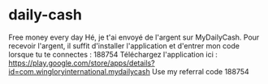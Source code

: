 # daily-cash
Free money every day
Hé, je t'ai envoyé de l'argent sur MyDailyCash. Pour recevoir l'argent, il suffit d'installer l'application et d'entrer mon code lorsque tu te connectes : 188754 Téléchargez l'application ici : https://play.google.com/store/apps/details?id=com.wingloryinternational.mydailycash
Use my referral code 188754
